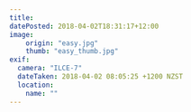 ```yaml
---
title: 
datePosted: 2018-04-02T18:31:17+12:00
image: 
    origin: "easy.jpg"
    thumb: "easy_thumb.jpg"
exif:
  camera: "ILCE-7"
  dateTaken: 2018-04-02 08:05:25 +1200 NZST
  location:
    name: ""
---
```



	